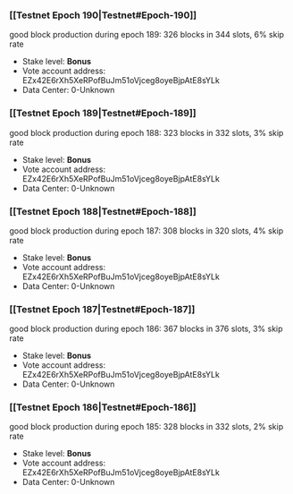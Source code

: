 ### [[Testnet Epoch 190|Testnet#Epoch-190]]
good block production during epoch 189: 326 blocks in 344 slots, 6% skip rate
* Stake level: **Bonus** 
* Vote account address: EZx42E6rXh5XeRPofBuJm51oVjceg8oyeBjpAtE8sYLk
* Data Center: 0-Unknown
### [[Testnet Epoch 189|Testnet#Epoch-189]]
good block production during epoch 188: 323 blocks in 332 slots, 3% skip rate
* Stake level: **Bonus** 
* Vote account address: EZx42E6rXh5XeRPofBuJm51oVjceg8oyeBjpAtE8sYLk
* Data Center: 0-Unknown
### [[Testnet Epoch 188|Testnet#Epoch-188]]
good block production during epoch 187: 308 blocks in 320 slots, 4% skip rate
* Stake level: **Bonus** 
* Vote account address: EZx42E6rXh5XeRPofBuJm51oVjceg8oyeBjpAtE8sYLk
* Data Center: 0-Unknown
### [[Testnet Epoch 187|Testnet#Epoch-187]]
good block production during epoch 186: 367 blocks in 376 slots, 3% skip rate
* Stake level: **Bonus** 
* Vote account address: EZx42E6rXh5XeRPofBuJm51oVjceg8oyeBjpAtE8sYLk
* Data Center: 0-Unknown
### [[Testnet Epoch 186|Testnet#Epoch-186]]
good block production during epoch 185: 328 blocks in 332 slots, 2% skip rate
* Stake level: **Bonus** 
* Vote account address: EZx42E6rXh5XeRPofBuJm51oVjceg8oyeBjpAtE8sYLk
* Data Center: 0-Unknown